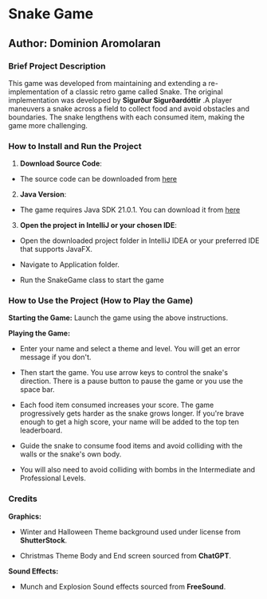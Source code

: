 # Snake Game
## Author: Dominion Aromolaran

### Brief Project Description
 This game was developed from  maintaining and extending a re-implementation of a classic retro game called Snake. The original implementation was developed by **Sigurður Sigurðardóttir** .A player maneuvers a snake across a field to collect food and avoid obstacles and boundaries. The snake lengthens with each consumed item, making the game more challenging.

### How to Install and Run the Project
1. **Download Source Code**: 
  - The source code can be downloaded from  [here](https://projects.cs.nott.ac.uk/psyda5/comp2013-psyda5/-/archive/Version1.0/comp2013-psyda5-Version1.0.zip)
 
2. **Java Version**:
   
- The game requires Java SDK 21.0.1. You can download it from [here](https://jdk.java.net/21/)

3. **Open the project in IntelliJ or your chosen IDE**:
  
  - Open the downloaded project folder in IntelliJ IDEA or your preferred IDE that supports JavaFX.
  
  - Navigate to Application folder.

  - Run the SnakeGame class to start the game



### How to Use the Project (How to Play the Game)

**Starting the Game:** Launch the game using the above instructions.

**Playing the Game:**

- Enter your name and select a theme and level. You will get an error message if you don't.

- Then start the game. You use arrow keys to control the snake's direction. There is a pause button to pause the game or you use the space bar.

- Each food item consumed increases your score. The game progressively gets harder as the snake grows longer. If you're brave enough to get a high score, your name will be added to the top ten leaderboard.

- Guide the snake to consume food items and avoid colliding with the walls or the snake's own body.

- You will also need to avoid colliding with bombs in the Intermediate and Professional Levels.



### Credits
**Graphics:**

 - Winter and Halloween Theme background used under license from **ShutterStock**.

 - Christmas Theme Body and End screen sourced from **ChatGPT**.

**Sound Effects:**  

- Munch and Explosion Sound effects sourced from **FreeSound**.


